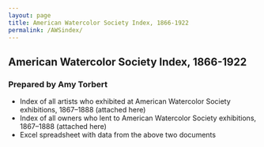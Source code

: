 ```yaml
---
layout: page
title: American Watercolor Society Index, 1866-1922
permalink: /AWSindex/
---
```


## American Watercolor Society Index, 1866-1922
### Prepared by Amy Torbert
+ Index of all artists who exhibited at American Watercolor Society exhibitions, 1867–1888 (attached here)
+ Index of all owners who lent to American Watercolor Society exhibitions, 1867–1888 (attached here)
+ Excel spreadsheet with data from the above two documents 

